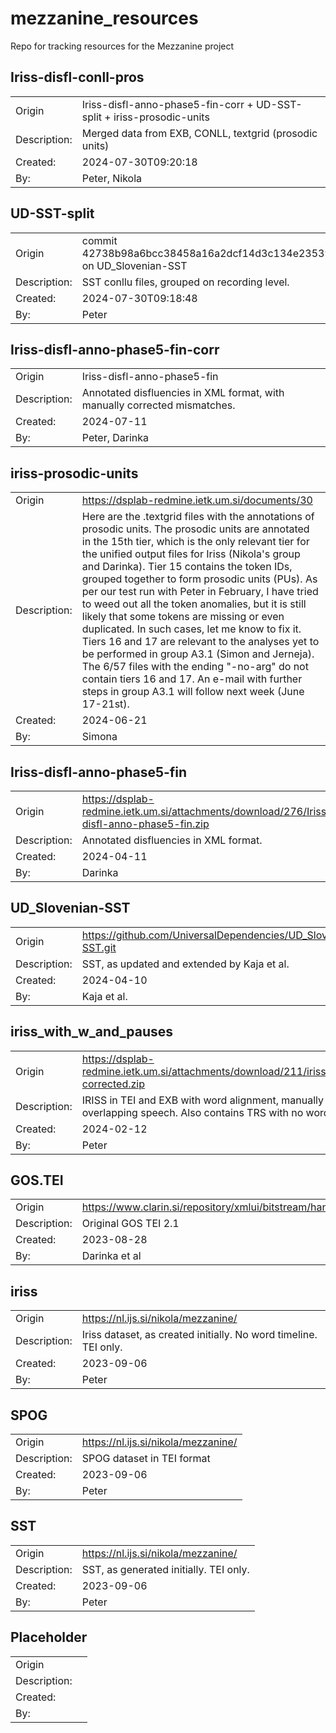 # mezzanine_resources
Repo for tracking resources for the Mezzanine project


## Iriss-disfl-conll-pros
|              |                                                                        |
| ------------ | ---------------------------------------------------------------------- |
| Origin       | Iriss-disfl-anno-phase5-fin-corr + UD-SST-split + iriss-prosodic-units |
| Description: | Merged data from EXB, CONLL, textgrid (prosodic units)                 |
| Created:     | 2024-07-30T09:20:18                                                    |
| By:          | Peter, Nikola                                                          |
## UD-SST-split
|              |                                                                      |
| ------------ | -------------------------------------------------------------------- |
| Origin       | commit 42738b98a6bcc38458a16a2dcf14d3c134e23539 on  UD_Slovenian-SST |
| Description: | SST conllu files, grouped on recording level.                        |
| Created:     | 2024-07-30T09:18:48                                                  |
| By:          | Peter                                                                |

## Iriss-disfl-anno-phase5-fin-corr
|              |                                                                           |
| ------------ | ------------------------------------------------------------------------- |
| Origin       | Iriss-disfl-anno-phase5-fin                                               |
| Description: | Annotated disfluencies in XML format, with manually corrected mismatches. |
| Created:     | 2024-07-11                                                                |
| By:          | Peter, Darinka                                                            |

## iriss-prosodic-units
|              |                                                                                                                                                                                                                                                                                                                                                                                                                                                                                                                                                                                                                                                                                                                                                                                       |
| ------------ | ------------------------------------------------------------------------------------------------------------------------------------------------------------------------------------------------------------------------------------------------------------------------------------------------------------------------------------------------------------------------------------------------------------------------------------------------------------------------------------------------------------------------------------------------------------------------------------------------------------------------------------------------------------------------------------------------------------------------------------------------------------------------------------- |
| Origin       | https://dsplab-redmine.ietk.um.si/documents/30                                                                                                                                                                                                                                                                                                                                                                                                                                                                                                                                                                                                                                                                                                                                        |
| Description: | Here are the .textgrid files with the annotations of prosodic units. The prosodic units are annotated in the 15th tier, which is the only relevant tier for the unified output files for Iriss (Nikola's group and Darinka). Tier 15 contains the token IDs, grouped together to form prosodic units (PUs). As per our test run with Peter in February, I have tried to weed out all the token anomalies, but it is still likely that some tokens are missing or even duplicated. In such cases, let me know to fix it. Tiers 16 and 17 are relevant to the analyses yet to be performed in group A3.1 (Simon and Jerneja). The 6/57 files with the ending "-no-arg" do not contain tiers 16 and 17. An e-mail with further steps in group A3.1 will follow next week (June 17-21st). |
| Created:     | 2024-06-21                                                                                                                                                                                                                                                                                                                                                                                                                                                                                                                                                                                                                                                                                                                                                                            |
| By:          | Simona                                                                                                                                                                                                                                                                                                                                                                                                                                                                                                                                                                                                                                                                                                                                                                                |
## Iriss-disfl-anno-phase5-fin
|              |                                                                                            |
| ------------ | ------------------------------------------------------------------------------------------ |
| Origin       | https://dsplab-redmine.ietk.um.si/attachments/download/276/Iriss-disfl-anno-phase5-fin.zip |
| Description: | Annotated disfluencies in XML format.                                                      |
| Created:     | 2024-04-11                                                                                 |
| By:          | Darinka                                                                                    |

## UD_Slovenian-SST
|              |                                                               |
| ------------ | ------------------------------------------------------------- |
| Origin       | https://github.com/UniversalDependencies/UD_Slovenian-SST.git |
| Description: | SST, as updated and extended by Kaja et al.                   |
| Created:     | 2024-04-10                                                    |
| By:          | Kaja et al.                                                   |

## iriss_with_w_and_pauses
|              |                                                                                                                                |
| ------------ | ------------------------------------------------------------------------------------------------------------------------------ |
| Origin       | https://dsplab-redmine.ietk.um.si/attachments/download/211/iriss_with_w_and_pauses-corrected.zip                               |
| Description: | IRISS in TEI and EXB with word alignment, manually corrected for overlapping speech. Also contains TRS with no word alignment. |
| Created:     | 2024-02-12                                                                                                                     |
| By:          | Peter                                                                                                                          |

## GOS.TEI
|              |                                                                                |
| ------------ | ------------------------------------------------------------------------------ |
| Origin       | https://www.clarin.si/repository/xmlui/bitstream/handle/11356/1863/Gos.TEI.zip |
| Description: | Original GOS TEI 2.1                                                           |
| Created:     | 2023-08-28                                                                     |
| By:          | Darinka et al                                                                  |


## iriss
|              |                                                                  |
| ------------ | ---------------------------------------------------------------- |
| Origin       | https://nl.ijs.si/nikola/mezzanine/                              |
| Description: | Iriss dataset, as created initially. No word timeline. TEI only. |
| Created:     | 2023-09-06                                                       |
| By:          | Peter                                                            |

## SPOG
|              |                                     |
| ------------ | ----------------------------------- |
| Origin       | https://nl.ijs.si/nikola/mezzanine/ |
| Description: | SPOG dataset in TEI format          |
| Created:     | 2023-09-06                          |
| By:          | Peter                               |

## SST
|              |                                        |
| ------------ | -------------------------------------- |
| Origin       | https://nl.ijs.si/nikola/mezzanine/    |
| Description: | SST, as generated initially. TEI only. |
| Created:     | 2023-09-06                             |
| By:          | Peter                                  |

## Placeholder
|              |     |
| ------------ | --- |
| Origin       |     |
| Description: |     |
| Created:     |     |
| By:          |     |